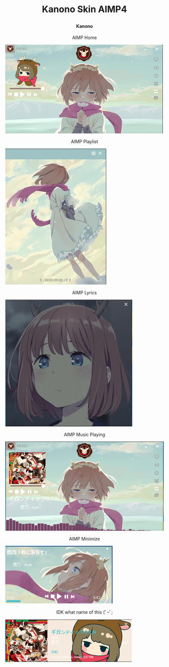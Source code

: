 # <p align="center"> <b> Kanono Skin AIMP4  </b> </p>  

#### <p align='center'> Kanono </p>
<p align='center'> AIMP Home

![Kanono-Login-Manager](https://raw.githubusercontent.com/JustHumanz/AIMP4_Kanono/master/Screenshot_1.png)

</p>

<p align='center'> AIMP Playlist </p>

![Kanono-Desktop](https://raw.githubusercontent.com/JustHumanz/AIMP4_Kanono/master/Screenshot_2.png)

<p align='center'> AIMP Lyrics </p>

![Kanono-lockscreen](https://raw.githubusercontent.com/JustHumanz/AIMP4_Kanono/master/Screenshot_3.png)

<p align='center'> AIMP Music Playing </p>

![Kanono-lockscreen](https://raw.githubusercontent.com/JustHumanz/AIMP4_Kanono/master/Screenshot_4.png)

<p align='center'> AIMP Minimize </p>

![Kanono-lockscreen](https://raw.githubusercontent.com/JustHumanz/AIMP4_Kanono/master/Screenshot_5.png)

<p align='center'> IDK what name of this (ﾟｰﾟ; </p>

![Kanono-lockscreen](https://raw.githubusercontent.com/JustHumanz/AIMP4_Kanono/master/Screenshot_6.png)
